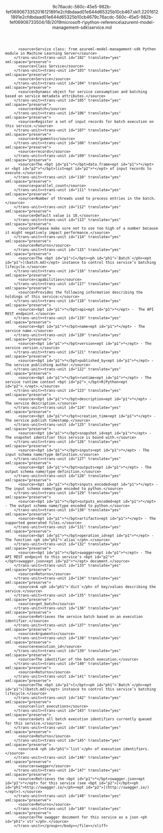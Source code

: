 <?xml version="1.0"?><xliff version="1.2" xmlns="urn:oasis:names:tc:xliff:document:1.2" xmlns:xsi="http://www.w3.org/2001/XMLSchema-instance" xsi:schemaLocation="urn:oasis:names:tc:xliff:document:1.2 xliff-core-1.2-transitional.xsd"><file datatype="xml" original="service.md" source-language="en-US" target-language="en-US"><header><tool tool-id="mdxliff" tool-name="mdxliff" tool-version="1.0-d1654b2" tool-company="Microsoft" /><xliffext:skl_file_name xmlns:xliffext="urn:microsoft:content:schema:xliffextensions">9c76acdc-560c-45e5-982b-fef0690673352016121891e2cfdbdaad01e644d65325b10cb467.skl</xliffext:skl_file_name><xliffext:version xmlns:xliffext="urn:microsoft:content:schema:xliffextensions">1.2</xliffext:version><xliffext:ms.openlocfilehash xmlns:xliffext="urn:microsoft:content:schema:xliffextensions">2016121891e2cfdbdaad01e644d65325b10cb467</xliffext:ms.openlocfilehash><xliffext:ms.sourcegitcommit xmlns:xliffext="urn:microsoft:content:schema:xliffextensions">9c76acdc-560c-45e5-982b-fef069067335</xliffext:ms.sourcegitcommit><xliffext:ms.lasthandoff xmlns:xliffext="urn:microsoft:content:schema:xliffextensions">04/18/2019</xliffext:ms.lasthandoff><xliffext:ms.openlocfilepath xmlns:xliffext="urn:microsoft:content:schema:xliffextensions">microsoft-r\python-reference\azureml-model-management-sdk\service.md</xliffext:ms.openlocfilepath></header><body><group id="content" extype="content"><trans-unit id="101" translate="yes" xml:space="preserve" restype="x-metadata">
          <source>Service class: from azureml-model-management-sdk Python module in Machine Learning Server</source>
        </trans-unit><trans-unit id="102" translate="yes" xml:space="preserve">
          <source>Class Service</source>
        </trans-unit><trans-unit id="103" translate="yes" xml:space="preserve">
          <source>Service</source>
        </trans-unit><trans-unit id="104" translate="yes" xml:space="preserve">
          <source>Dynamic object for service consumption and batching based on service metadata attributes.</source>
        </trans-unit><trans-unit id="105" translate="yes" xml:space="preserve">
          <source>batch</source>
        </trans-unit><trans-unit id="106" translate="yes" xml:space="preserve">
          <source>Register a set of input records for batch execution on this service.</source>
        </trans-unit><trans-unit id="107" translate="yes" xml:space="preserve">
          <source>Arguments</source>
        </trans-unit><trans-unit id="108" translate="yes" xml:space="preserve">
          <source>records</source>
        </trans-unit><trans-unit id="109" translate="yes" xml:space="preserve">
          <source>The <bpt id="p1">*</bpt>data.frame<ept id="p1">*</ept> or <bpt id="p2">*</bpt>list<ept id="p2">*</ept> of input records to execute.</source>
        </trans-unit><trans-unit id="110" translate="yes" xml:space="preserve">
          <source>parallel_count</source>
        </trans-unit><trans-unit id="111" translate="yes" xml:space="preserve">
          <source>Number of threads used to process entries in the batch.</source>
        </trans-unit><trans-unit id="112" translate="yes" xml:space="preserve">
          <source>Default value is 10.</source>
        </trans-unit><trans-unit id="113" translate="yes" xml:space="preserve">
          <source>Please make sure not to use too high of a number because it might negatively impact performance.</source>
        </trans-unit><trans-unit id="114" translate="yes" xml:space="preserve">
          <source>Returns</source>
        </trans-unit><trans-unit id="115" translate="yes" xml:space="preserve">
          <source>The <bpt id="p1">[</bpt><ph id="ph1">`Batch`</ph><ept id="p1">](batch.md)</ept> instance to control this service’s batching lifecycle.</source>
        </trans-unit><trans-unit id="116" translate="yes" xml:space="preserve">
          <source>capabilities</source>
        </trans-unit><trans-unit id="117" translate="yes" xml:space="preserve">
          <source>Provides the following information describing the holdings of this service:</source>
        </trans-unit><trans-unit id="118" translate="yes" xml:space="preserve">
          <source><bpt id="p1">*</bpt>api<ept id="p1">*</ept> -  The API REST endpoint.</source>
        </trans-unit><trans-unit id="119" translate="yes" xml:space="preserve">
          <source><bpt id="p1">*</bpt>name<ept id="p1">*</ept> - The service name.</source>
        </trans-unit><trans-unit id="120" translate="yes" xml:space="preserve">
          <source><bpt id="p1">*</bpt>version<ept id="p1">*</ept> - The service version.</source>
        </trans-unit><trans-unit id="121" translate="yes" xml:space="preserve">
          <source><bpt id="p1">*</bpt>published_by<ept id="p1">*</ept> - The service publishing author.</source>
        </trans-unit><trans-unit id="122" translate="yes" xml:space="preserve">
          <source><bpt id="p1">*</bpt>runtime<ept id="p1">*</ept> - The service runtime context <bpt id="p2">_</bpt>R|Python<ept id="p2">_</ept>.</source>
        </trans-unit><trans-unit id="123" translate="yes" xml:space="preserve">
          <source><bpt id="p1">*</bpt>description<ept id="p1">*</ept> - The service description.</source>
        </trans-unit><trans-unit id="124" translate="yes" xml:space="preserve">
          <source><bpt id="p1">*</bpt>creation_time<ept id="p1">*</ept> - The service publish timestamp.</source>
        </trans-unit><trans-unit id="125" translate="yes" xml:space="preserve">
          <source><bpt id="p1">*</bpt>snapshot_id<ept id="p1">*</ept> - The snapshot identifier this service is bound with.</source>
        </trans-unit><trans-unit id="126" translate="yes" xml:space="preserve">
          <source><bpt id="p1">*</bpt>inputs<ept id="p1">*</ept> - The input schema name/type definition.</source>
        </trans-unit><trans-unit id="127" translate="yes" xml:space="preserve">
          <source><bpt id="p1">*</bpt>outputs<ept id="p1">*</ept> - The output schema name/type definition.</source>
        </trans-unit><trans-unit id="128" translate="yes" xml:space="preserve">
          <source><bpt id="p1">*</bpt>inputs_encoded<ept id="p1">*</ept> - The input schema name/type encoded to python.</source>
        </trans-unit><trans-unit id="129" translate="yes" xml:space="preserve">
          <source><bpt id="p1">*</bpt>outputs_encoded<ept id="p1">*</ept> - The output schema name/type encoded to python.</source>
        </trans-unit><trans-unit id="130" translate="yes" xml:space="preserve">
          <source><bpt id="p1">*</bpt>artifacts<ept id="p1">*</ept> - The supported generated files.</source>
        </trans-unit><trans-unit id="131" translate="yes" xml:space="preserve">
          <source><bpt id="p1">*</bpt>operation_id<ept id="p1">*</ept> - The function <ph id="ph1">`alias`</ph>.</source>
        </trans-unit><trans-unit id="132" translate="yes" xml:space="preserve">
          <source><bpt id="p1">*</bpt>swagger<ept id="p1">*</ept> - The API REST endpoint to this service’s <bpt id="p2">*</bpt>swagger.json<ept id="p2">*</ept> document.</source>
        </trans-unit><trans-unit id="133" translate="yes" xml:space="preserve">
          <source>Returns</source>
        </trans-unit><trans-unit id="134" translate="yes" xml:space="preserve">
          <source>A <ph id="ph1">`dict`</ph> of key/values describing the service.</source>
        </trans-unit><trans-unit id="135" translate="yes" xml:space="preserve">
          <source>get_batch</source>
        </trans-unit><trans-unit id="136" translate="yes" xml:space="preserve">
          <source>Retrieves the service batch based on an execution identifier.</source>
        </trans-unit><trans-unit id="137" translate="yes" xml:space="preserve">
          <source>Arguments</source>
        </trans-unit><trans-unit id="138" translate="yes" xml:space="preserve">
          <source>execution_id</source>
        </trans-unit><trans-unit id="139" translate="yes" xml:space="preserve">
          <source>The identifier of the batch execution.</source>
        </trans-unit><trans-unit id="140" translate="yes" xml:space="preserve">
          <source>Returns</source>
        </trans-unit><trans-unit id="141" translate="yes" xml:space="preserve">
          <source>The <bpt id="p1">[</bpt><ph id="ph1">`Batch`</ph><ept id="p1">](batch.md)</ept> instance to control this service’s batching lifecycle.</source>
        </trans-unit><trans-unit id="142" translate="yes" xml:space="preserve">
          <source>list_executions</source>
        </trans-unit><trans-unit id="143" translate="yes" xml:space="preserve">
          <source>Gets all batch execution identifiers currently queued for this service.</source>
        </trans-unit><trans-unit id="144" translate="yes" xml:space="preserve">
          <source>Returns</source>
        </trans-unit><trans-unit id="145" translate="yes" xml:space="preserve">
          <source>A <ph id="ph1">`list`</ph> of execution identifiers.</source>
        </trans-unit><trans-unit id="146" translate="yes" xml:space="preserve">
          <source>swagger</source>
        </trans-unit><trans-unit id="147" translate="yes" xml:space="preserve">
          <source>Retrieves the <bpt id="p1">*</bpt>swagger.json<ept id="p1">*</ept> for this service (see <bpt id="p2">[</bpt><ph id="ph1">http://swagger.io/</ph><ept id="p2">](http://swagger.io/)</ept>).</source>
        </trans-unit><trans-unit id="148" translate="yes" xml:space="preserve">
          <source>Returns</source>
        </trans-unit><trans-unit id="149" translate="yes" xml:space="preserve">
          <source>The swagger document for this service as a json <ph id="ph1">`str`</ph>.</source>
        </trans-unit></group></body></file></xliff>